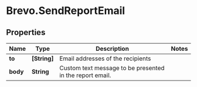 # Brevo.SendReportEmail

## Properties
Name | Type | Description | Notes
------------ | ------------- | ------------- | -------------
**to** | **[String]** | Email addresses of the recipients | 
**body** | **String** | Custom text message to be presented in the report email. | 


